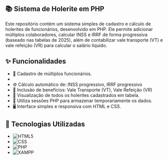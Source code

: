 ## 📚 Sistema de Holerite em PHP ##

Este repositório contém um sistema simples de cadastro e cálculo de holerites de funcionários, desenvolvido em PHP. Ele permite adicionar múltiplos colaboradores, calcular INSS e IRRF de forma progressiva (baseado nas tabelas de 2025), além de contabilizar vale transporte (VT) e vale refeição (VR) para calcular o salário líquido.

## ✨ Funcionalidades ##

- 📌 Cadastro de múltiplos funcionários.
- 
- ⚙️ Cálculo automático de: INSS progressivo, IRRF progressivo
- 🧾 Inclusão de benefícios: Vale Transporte (VT), Vale Refeição (VR)
- 📄 Visualização de todos os holerites cadastrados em tabela.
- 💾 Utiliza sessões PHP para armazenar temporariamente os dados.
- 🖥️ Interface simples e responsiva com HTML e CSS.

## 🚀 Tecnologias Utilizadas

- ![HTML5](https://img.shields.io/badge/-HTML5-333333?style=flat&logo=HTML5)
- ![CSS](https://img.shields.io/badge/-CSS-333333?style=flat&logo=CSS3&logoColor=1572B6)
- ![PHP](https://img.shields.io/badge/-PHP-333333?style=flat&logo=php&logoColor=1572B6)
- ![XAMPP](https://img.shields.io/badge/-XAMPP-333333?style=flat&logo=xampp&logoColor)
